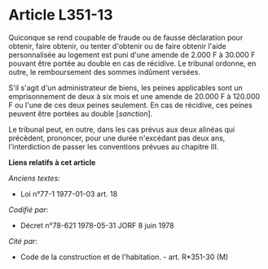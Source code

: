 # Article L351-13

Quiconque se rend coupable de fraude ou de fausse déclaration pour obtenir, faire obtenir, ou tenter d'obtenir ou de faire
obtenir l'aide personnalisée au logement est puni d'une amende de 2.000 F à 30.000 F pouvant être portée au double en cas de
récidive. Le tribunal ordonne, en outre, le remboursement des sommes indûment versées.

S'il s'agit d'un administrateur de biens, les peines applicables sont un emprisonnement de deux à six mois et une amende de
20.000 F à 120.000 F ou l'une de ces deux peines seulement. En cas de récidive, ces peines peuvent être portées au double
[*sanction*].

Le tribunal peut, en outre, dans les cas prévus aux deux alinéas qui précèdent, prononcer, pour une durée n'excédant pas deux
ans, l'interdiction de passer les conventions prévues au chapitre III.

**Liens relatifs à cet article**

_Anciens textes_:

  - Loi n°77-1 1977-01-03 art. 18

_Codifié par_:

  - Décret n°78-621 1978-05-31 JORF 8 juin 1978

_Cité par_:

  - Code de la construction et de l'habitation. - art. R*351-30 (M)
